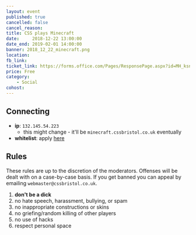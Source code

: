 ```yaml
---
layout: event
published: true
cancelled: false
cancel_reason:
title: CSS plays Minecraft
date:     2018-12-22 13:00:00
date_end: 2019-02-01 14:00:00
banner: 2018_12_22_minecraft.png
location:
fb_link:
ticket_link: https://forms.office.com/Pages/ResponsePage.aspx?id=MH_ksn3NTkql2rGM8aQVGxsrbThU-mNCqM0m5H2UA4hURExVMFhTNVpCT0c2RjFZVkNIQUxBUUxFUi4u
price: Free
category:
    - Social
cohost:
---
```


## Connecting

* **ip**: `132.145.54.223`
  * this might change - it'll be `minecraft.cssbristol.co.uk` eventually
* **whitelist**: apply [here](https://forms.office.com/Pages/ResponsePage.aspx?id=MH_ksn3NTkql2rGM8aQVGxsrbThU-mNCqM0m5H2UA4hURExVMFhTNVpCT0c2RjFZVkNIQUxBUUxFUi4u)

## Rules

These rules are up to the discretion of the moderators. Offenses will be dealt with on a case-by-case basis. If you get banned you can appeal by emailing `webmaster@cssbristol.co.uk`.

1. **don't be a dick**
2. no hate speech, harassment, bullying, or spam
3. no inappropriate constructions or skins
4. no griefing/random killing of other players
5. no use of hacks
6. respect personal space
